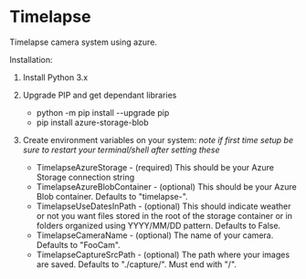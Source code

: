 # Timelapse
Timelapse camera system using azure.

Installation:

1. Install Python 3.x

2. Upgrade PIP and get dependant libraries

	- python -m pip install --upgrade pip
	- pip install azure-storage-blob


3. Create environment variables on your system:
*note if first time setup be sure to restart your terminal/shell after setting these*

	- TimelapseAzureStorage - (required) This should be your Azure Storage connection string
	- TimelapseAzureBlobContainer - (optional) This should be your Azure Blob container. Defaults to "timelapse-".
	- TimelapseUseDatesInPath - (optional) This should indicate weather or not you want files stored in the root of the storage container or in folders organized using YYYY/MM/DD pattern. Defaults to False.
	- TimelapseCameraName - (optional) The name of your camera. Defaults to "FooCam".
	- TimelapseCaptureSrcPath - (optional) The path where your images are saved. Defaults to "./capture/". Must end with "/".
